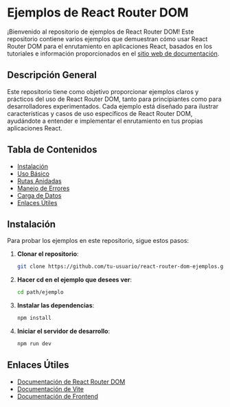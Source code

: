 # Ejemplos de React Router DOM

¡Bienvenido al repositorio de ejemplos de React Router DOM! Este repositorio contiene varios ejemplos que demuestran cómo usar React Router DOM para el enrutamiento en aplicaciones React, basados en los tutoriales e información proporcionados en el [sitio web de documentación](https://documentation-gl.gitbook.io/frontend/vite/enrutado/react-router-dom).

## Descripción General

Este repositorio tiene como objetivo proporcionar ejemplos claros y prácticos del uso de React Router DOM, tanto para principiantes como para desarrolladores experimentados. Cada ejemplo está diseñado para ilustrar características y casos de uso específicos de React Router DOM, ayudándote a entender e implementar el enrutamiento en tus propias aplicaciones React.

## Tabla de Contenidos

- [Instalación](#instalación)
- [Uso Básico](#uso-básico)
- [Rutas Anidadas](#rutas-anidadas)
- [Manejo de Errores](#manejo-de-errores)
- [Carga de Datos](#carga-de-datos)
- [Enlaces Útiles](#enlaces-útiles)

## Instalación

Para probar los ejemplos en este repositorio, sigue estos pasos:

1. **Clonar el repositorio**:

   ```bash
   git clone https://github.com/tu-usuario/react-router-dom-ejemplos.git
   ```

2. **Hacer cd en el ejemplo que desees ver**:

    ```bash
    cd path/ejemplo
    ```

3. **Instalar las dependencias**:

    ```bash
    npm install
    ```

4. **Iniciar el servidor de desarrollo**:

    ```bash
    npm run dev
    ```



## Enlaces Útiles

- [Documentación de React Router DOM](https://reactrouter.com/)
- [Documentación de Vite](https://vitejs.dev/)
- [Documentación de Frontend](https://documentation-gl.gitbook.io/frontend/vite/enrutado/react-router-dom)
